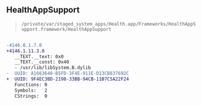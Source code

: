 ## HealthAppSupport

> `/private/var/staged_system_apps/Health.app/Frameworks/HealthAppSupport.framework/HealthAppSupport`

```diff

-4146.0.1.7.0
+4146.1.11.3.0
   __TEXT.__text: 0x0
   __TEXT.__const: 0x40
   - /usr/lib/libSystem.B.dylib
-  UUID: A1663640-B5FD-3F4E-911E-D13CB837692C
+  UUID: 9F4EC3BD-2198-33BB-94CB-11B7C5A22F24
   Functions: 0
   Symbols:   2
   CStrings:  0

```
